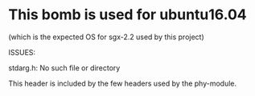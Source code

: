 # This bomb is used for ubuntu16.04 
(which is the expected OS for sgx-2.2 used by this project)

ISSUES:

stdarg.h: No such file or directory

This header is included by the few headers used by the phy-module.